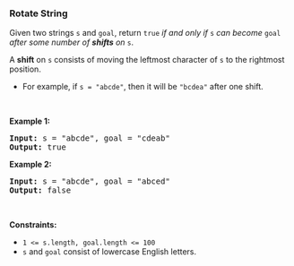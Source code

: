 
<h3>Rotate String</h3>
<div><p>Given two strings <code>s</code> and <code>goal</code>, return <code>true</code> <em>if and only if</em> <code>s</code> <em>can become</em> <code>goal</code> <em>after some number of <strong>shifts</strong> on</em> <code>s</code>.</p>
<p>A <strong>shift</strong> on <code>s</code> consists of moving the leftmost character of <code>s</code> to the rightmost position.</p>
<ul>
<li>For example, if <code>s = "abcde"</code>, then it will be <code>"bcdea"</code> after one shift.</li>
</ul>
<p> </p>
<p><strong>Example 1:</strong></p>
<pre><strong>Input:</strong> s = "abcde", goal = "cdeab"
<strong>Output:</strong> true
</pre><p><strong>Example 2:</strong></p>
<pre><strong>Input:</strong> s = "abcde", goal = "abced"
<strong>Output:</strong> false
</pre>
<p> </p>
<p><strong>Constraints:</strong></p>
<ul>
<li><code>1 &lt;= s.length, goal.length &lt;= 100</code></li>
<li><code>s</code> and <code>goal</code> consist of lowercase English letters.</li>
</ul>
</div>
